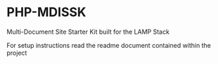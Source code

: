 # PHP-MDISSK
Multi-Document Site Starter Kit built for the LAMP Stack

For setup instructions read the readme document contained within the project
